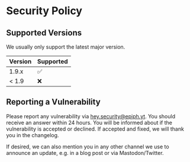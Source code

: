 # Security Policy

## Supported Versions

We usually only support the latest major version.

| Version | Supported          |
| ------- | ------------------ |
| 1.9.x   | :white_check_mark: |
| < 1.9   | :x:                |

## Reporting a Vulnerability

Please report any vulnerability via <hey.security@epiph.yt>. You should receive
an answer within 24 hours. You will be informed about if the vulnerability is
accepted or declined. If accepted and fixed, we will thank you in the changelog.

If desired, we can also mention you in any other channel we use to announce an
update, e.g. in a blog post or via Mastodon/Twitter.
